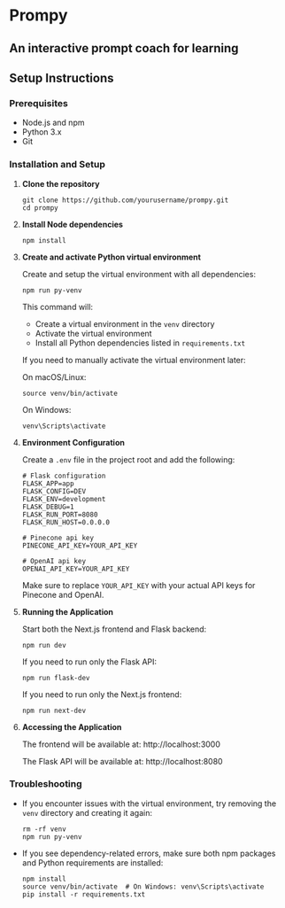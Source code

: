 # Prompy
## An interactive prompt coach for learning

## Setup Instructions

### Prerequisites
- Node.js and npm
- Python 3.x
- Git

### Installation and Setup

1. **Clone the repository**
   ```shell
   git clone https://github.com/yourusername/prompy.git
   cd prompy
   ```

2. **Install Node dependencies**
   ```shell
   npm install
   ```

3. **Create and activate Python virtual environment**
   
   Create and setup the virtual environment with all dependencies:
   ```shell
   npm run py-venv
   ```
   
   This command will:
   - Create a virtual environment in the `venv` directory
   - Activate the virtual environment
   - Install all Python dependencies listed in `requirements.txt`
   
   If you need to manually activate the virtual environment later:
   
   On macOS/Linux:
   ```shell
   source venv/bin/activate
   ```
   
   On Windows:
   ```shell
   venv\Scripts\activate
   ```

4. **Environment Configuration**

   Create a `.env` file in the project root and add the following:
   ```shell
   # Flask configuration
   FLASK_APP=app
   FLASK_CONFIG=DEV
   FLASK_ENV=development
   FLASK_DEBUG=1
   FLASK_RUN_PORT=8080
   FLASK_RUN_HOST=0.0.0.0

   # Pinecone api key
   PINECONE_API_KEY=YOUR_API_KEY

   # OpenAI api key
   OPENAI_API_KEY=YOUR_API_KEY
   ```
   
   Make sure to replace `YOUR_API_KEY` with your actual API keys for Pinecone and OpenAI.

5. **Running the Application**

   Start both the Next.js frontend and Flask backend:
   ```shell
   npm run dev
   ```
   
   If you need to run only the Flask API:
   ```shell
   npm run flask-dev
   ```
   
   If you need to run only the Next.js frontend:
   ```shell
   npm run next-dev
   ```

6. **Accessing the Application**

   The frontend will be available at: http://localhost:3000
   
   The Flask API will be available at: http://localhost:8080

### Troubleshooting

- If you encounter issues with the virtual environment, try removing the `venv` directory and creating it again:
  ```shell
  rm -rf venv
  npm run py-venv
  ```

- If you see dependency-related errors, make sure both npm packages and Python requirements are installed:
  ```shell
  npm install
  source venv/bin/activate  # On Windows: venv\Scripts\activate
  pip install -r requirements.txt
  ```
